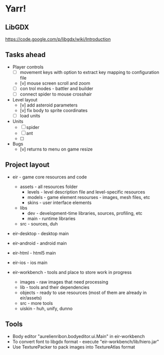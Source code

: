 Yarr!
=====

LibGDX
------
https://code.google.com/p/libgdx/wiki/Introduction

Tasks ahead
-----------

* Player controls
	- [ ] movement keys with option to extract key mapping to configuration file
	- [v] mouse screen scroll and zoom
	- [ ] con trol modes - battler and builder
	- [ ] connect spider to mouse crosshair
	
* Level layout
	- [v] add asteroid parameters
	- [v] fix body to sprite coordinates
	- [ ] load units
	
* Units
	- [ ] spider
	- [ ] ant
	- [ ] 
	
* Bugs
	- [v] returns to menu on game resize
	
Project layout
--------------
* eir - game core resources and code
	- assets - all resources folder
		+ levels - level description file and level-specific resources
		+ models - game element resourses - images, mesh files, etc
		+ skins - user interface elements
	- libs 
		+ dev - development-time libraries, sources, profiling, etc
		+ main - runtime libraries
	- src - sources, duh

* eir-desktop - desktop main 

* eir-android - android main 

* eir-html - html5 main 

* eir-ios - ios main 

* eir-workbench - tools and place to store work in progress
	- images - raw images that need processing
	- lib - tools and their dependencies
	- objects - ready to use resources (most of them are already in eir/assets)
	- src - more tools
	- uiskin - huh, unify, dunno
	
Tools	
-----
* Body editor "aurelienribon.bodyeditor.ui.Main" in eir-workbench
* To convert font to libgdx format - execute "eir-workbench/lib/hiero.jar"
* Use TexturePacker to pack images into TextureAtlas format